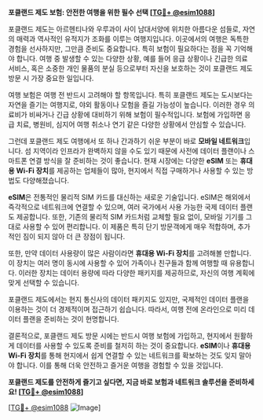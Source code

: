 **포클랜드 제도 보험: 안전한 여행을 위한 필수 선택 [[TG💪+ @esim1088](https://t.me/s/esim1088)]**

포클랜드 제도는 아르헨티나와 우루과이 사이 남대서양에 위치한 아름다운 섬들로, 자연의 매력과 역사적인 유적지가 조화를 이루는 여행지입니다. 이곳에서의 여행은 독특한 경험을 선사하지만, 그만큼 준비도 중요합니다. 특히 보험이 필요하다는 점을 꼭 기억해야 합니다. 여행 중 발생할 수 있는 다양한 상황, 예를 들어 응급 상황이나 긴급한 의료 서비스, 혹은 소중한 개인 물품의 분실 등으로부터 자신을 보호하는 것이 포클랜드 제도 방문 시 가장 중요한 일입니다.

여행 보험은 여행 전 반드시 고려해야 할 항목입니다. 특히 포클랜드 제도는 도시보다는 자연을 즐기는 여행지로, 야외 활동이나 모험을 즐길 가능성이 높습니다. 이러한 경우 의료비가 비싸거나 긴급 상황에 대비하기 위해 보험이 필수적입니다. 보험에 가입하면 응급 치료, 병원비, 심지어 여행 취소나 연기 같은 다양한 상황에서 안심할 수 있습니다.

그런데 포클랜드 제도 여행에서 또 하나 간과하기 쉬운 부분이 바로 **모바일 네트워크**입니다. 섬 지역이라 인프라가 완벽하지 않을 수도 있기 때문에 사전에 데이터 플랜이나 스마트폰 연결 방식을 잘 준비하는 것이 좋습니다. 현재 시장에는 다양한 **eSIM** 또는 **휴대용 Wi-Fi 장치**를 제공하는 업체들이 많아, 현지에서 직접 구매하거나 사용할 수 있는 방법도 다양해졌습니다.

**eSIM**은 전통적인 물리적 SIM 카드를 대신하는 새로운 기술입니다. eSIM은 해외에서 즉각적으로 네트워크에 연결할 수 있으며, 여러 국가에서 사용 가능한 국제 데이터 플랜도 제공합니다. 또한, 기존의 물리적 SIM 카드처럼 교체할 필요 없이, 모바일 기기를 그대로 사용할 수 있어 편리합니다. 이 제품은 특히 단기 방문객에게 매우 적합하며, 추가적인 짐이 되지 않아 더 큰 장점이 됩니다.

또한, 만약 데이터 사용량이 많은 사람이라면 **휴대용 Wi-Fi 장치**를 고려해볼 만합니다. 이 장치는 여러 명이 동시에 사용할 수 있어 가족이나 친구들과 함께 여행할 때 유용합니다. 이러한 장치는 데이터 용량에 따라 다양한 패키지를 제공하므로, 자신의 여행 계획에 맞게 선택할 수 있습니다.

포클랜드 제도에서는 현지 통신사의 데이터 패키지도 있지만, 국제적인 데이터 플랜을 이용하는 것이 더 경제적이며 접근하기 쉽습니다. 따라서, 여행 전에 온라인으로 미리 데이터 플랜을 준비하는 것이 현명합니다.

결론적으로, 포클랜드 제도 방문 시에는 반드시 여행 보험에 가입하고, 현지에서 원활하게 데이터를 사용할 수 있도록 준비를 철저히 하는 것이 중요합니다. **eSIM**이나 **휴대용 Wi-Fi 장치**를 통해 현지에서 쉽게 연결할 수 있는 네트워크를 확보하는 것도 잊지 말아야 합니다. 이를 통해 더욱 안전하고 즐거운 여행을 경험할 수 있을 것입니다.

**포클랜드 제도를 안전하게 즐기고 싶다면, 지금 바로 보험과 네트워크 솔루션을 준비하세요! [[TG💪+ @esim1088](https://t.me/s/esim1088)]**

[[TG💪+ @esim1088](https://t.me/s/esim1088) ![Image](https://i.postimg.cc/Y0z9fWf4/image.png)]